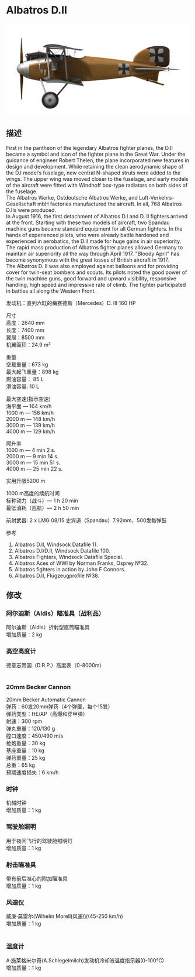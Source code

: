 # Albatros D.II  
  
![albatrosd2](../images/albatrosd2.png)  
  
## 描述  
  
First in the pantheon of the legendary Albatros fighter planes, the D.II became a symbol and icon of the fighter plane in the Great War. Under the guidance of engineer Robert Thelen, the plane incorporated new features in design and development. While retaining the clean aerodynamic shape of the D.I model’s fuselage, new central N-shaped struts were added to the wings. The upper wing was moved closer to the fuselage, and early models of the aircraft were fitted with Windhoff box-type radiators on both sides of the fuselage.  
The Albatros Werke, Ostdeutsche Albatros Werke, and Luft-Verkehrs-Gesellschaft mbH factories manufactured the aircraft. In all, 768 Albatros D.IIs were produced.  
In August 1916, the first detachment of Albatros D.I and D. II fighters arrived at the front. Starting with these two models of aircraft, two Spandau machine guns became standard equipment for all German fighters. In the hands of experienced pilots, who were already battle hardened and experienced in aerobatics, the D.II made for huge gains in air superiority. The rapid mass production of Albatros fighter planes allowed Germany to maintain air superiority all the way through April 1917. "Bloody April" has become synonymous with the great losses of British aircraft in 1917.  
The Albatros D. II was also employed against balloons and for providing cover for twin-seat bombers and scouts. Its pilots noted the good power of the twin machine guns, good forward and upward visibility, responsive handling, high speed and impressive rate of climb. The fighter participated in battles all along the Western Front.  
  
发动机：直列六缸的梅赛德斯（Mercedes）D. III 160 HP  
  
尺寸  
高度：2640 mm  
长度：7400 mm  
翼展：8500 mm  
机翼面积：24.9 m²  
  
重量  
空载重量：673 kg  
最大起飞重量：898 kg  
燃油容量： 85 L  
滑油容量: 10 L  
  
最大空速(指示空速)  
海平面 — 164 km/h  
1000 m — 156 km/h  
2000 m — 148 km/h  
3000 m — 139 km/h  
4000 m — 129 km/h  
  
爬升率  
1000 m —  4 min  2 s.  
2000 m —  9 min 14 s.  
3000 m — 15 min 51 s.  
4000 m — 25 min 22 s.  
  
实用升限5200 m  
  
1000 m高度的续航时间  
标称动力（战斗）— 1 h 20 min  
最低消耗（巡航）— 2 h 50 min  
  
前射武器: 2 x LMG 08/15 史宾道（Spandau）7.92mm，500发每弹鼓  
  
参考  
1) Albatros D.II, Windsock Datafile 11.  
2) Albatros D.I/D.II, Windsock Datafile 100.  
3) Albatros Fighters, Windsock Datafile Special.  
4) Albatros Aces of WWI by Norman Franks, Osprey №32.  
5) Albatros fighters in action by John F Connors.  
6) Albatros D.II, Flugzeugprofile №38.  
  
## 修改  
  
  
### 阿尔迪斯（Aldis）瞄准具（战利品）  
  
阿尔迪斯（Aldis）折射型直筒瞄准具  
增加质量：2 kg  
  
  
### 高空高度计  
  
德意志帝国（D.R.P.）高度表（0-8000m）  
  ﻿
  
### 20mm Becker Cannon  
  
20mm Becker Automatic Cannon  
弹药：60发20mm弹药（4个弹匣，每个15发）  
弹药类型：HE/AP（高爆和穿甲弹）  
射速：300 rpm  
弹丸重量：120/130 g  
膛口速度：450/490 m/s  
枪炮重量：30 kg  
基座重量：10 kg  
弹药重量：25 kg  
总重：65 kg  
预期速度损失：6 km/h  
  
### 时钟  
  
机械时钟  
增加质量：1 kg  
  
  
### 驾驶舱照明  
  
用于夜间飞行的驾驶舱照明灯  
增加质量：1 kg  
  
  
### 射击瞄准具  
  
带有前后准心的附加瞄准具  
增加质量：1 kg  
  
  
### 风速仪  
  
威廉·莫雷尔(Wilhelm Morell)风速仪(45-250 km/h)  
增加质量：1 kg  
  ﻿
  
### 温度计  
  
A·施莱格米尔奇(A.Schlegelmilch)发动机冷却液温度指示器(0-100℃)  
增加质量：1 kg  

